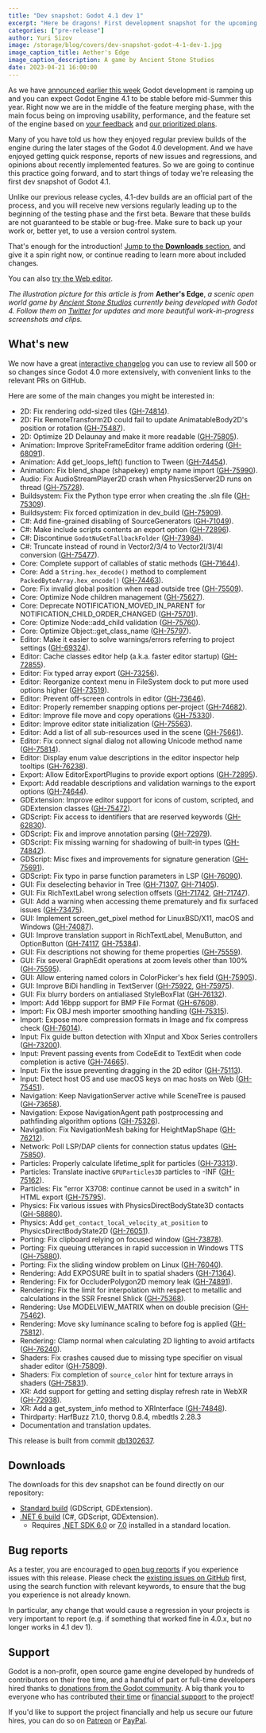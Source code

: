 ```yaml
---
title: "Dev snapshot: Godot 4.1 dev 1"
excerpt: "Here be dragons! First development snapshot for the upcoming Godot Engine 4.1 is available to early adopters and adventurous types."
categories: ["pre-release"]
author: Yuri Sizov
image: /storage/blog/covers/dev-snapshot-godot-4-1-dev-1.jpg
image_caption_title: Aether's Edge
image_caption_description: A game by Ancient Stone Studios
date: 2023-04-21 16:00:00
---
```


As we have [announced earlier this week](/article/release-management-4-1/) Godot development is ramping up and you can expect Godot Engine 4.1 to be stable before mid-Summer this year. Right now we are in the middle of the feature merging phase, with the main focus being on improving usability, performance, and the feature set of the engine based on [your feedback](https://github.com/godotengine/godot/issues) and [our prioritized plans](/article/rendering-priorities-4-1/).

Many of you have told us how they enjoyed regular preview builds of the engine during the later stages of the Godot 4.0 development. And we have enjoyed getting quick response, reports of new issues and regressions, and opinions about recently implemented features. So we are going to continue this practice going forward, and to start things of today we're releasing the first dev snapshot of Godot 4.1.

Unlike our previous release cycles, 4.1-dev builds are an official part of the process, and you will receive new versions regularly leading up to the beginning of the testing phase and the first beta. Beware that these builds are not guaranteed to be stable or bug-free. Make sure to back up your work or, better yet, to use a version control system.

That's enough for the introduction! [Jump to the **Downloads** section](#downloads), and give it a spin right now, or continue reading to learn more about included changes.

You can also [try the Web editor](https://editor.godotengine.org/releases/4.1.dev1/).

*The illustration picture for this article is from* **Aether's Edge**, *a scenic open world game by [Ancient Stone Studios](https://twitter.com/AncientStoneSt) currently being developed with Godot 4. Follow them on [Twitter](https://twitter.com/AncientStoneSt) for updates and more beautiful work-in-progress screenshots and clips.*

## What's new

We now have a great [interactive changelog](https://godotengine.github.io/godot-interactive-changelog/) you can use to review all 500 or so changes since Godot 4.0 more extensively, with convenient links to the relevant PRs on GitHub.

Here are some of the main changes you might be interested in:

- 2D: Fix rendering odd-sized tiles ([GH-74814](https://github.com/godotengine/godot/pull/74814)).
- 2D: Fix RemoteTransform2D could fail to update AnimatableBody2D's position or rotation ([GH-75487](https://github.com/godotengine/godot/pull/75487)).
- 2D: Optimize 2D Delaunay and make it more readable ([GH-75805](https://github.com/godotengine/godot/pull/75805)).
- Animation: Improve SpriteFrameEditor frame addition ordering ([GH-68091](https://github.com/godotengine/godot/pull/68091)).
- Animation: Add get_loops_left() function to Tween ([GH-74454](https://github.com/godotengine/godot/pull/74454)).
- Animation: Fix blend_shape (shapekey) empty name import ([GH-75990](https://github.com/godotengine/godot/pull/75990)).
- Audio: Fix AudioStreamPlayer2D crash when PhysicsServer2D runs on thread ([GH-75728](https://github.com/godotengine/godot/pull/75728)).
- Buildsystem: Fix the Python type error when creating the .sln file ([GH-75309](https://github.com/godotengine/godot/pull/75309)).
- Buildsystem: Fix forced optimization in dev_build ([GH-75909](https://github.com/godotengine/godot/pull/75909)).
- C#: Add fine-grained disabling of SourceGenerators ([GH-71049](https://github.com/godotengine/godot/pull/71049)).
- C#: Make include scripts contents an export option ([GH-72896](https://github.com/godotengine/godot/pull/72896)).
- C#: Discontinue `GodotNuGetFallbackFolder` ([GH-73984](https://github.com/godotengine/godot/pull/73984)).
- C#: Truncate instead of round in Vector2/3/4 to Vector2I/3I/4I conversion ([GH-75477](https://github.com/godotengine/godot/pull/75477)).
- Core: Complete support of callables of static methods ([GH-71644](https://github.com/godotengine/godot/pull/71644)).
- Core: Add a `String.hex_decode()` method to complement `PackedByteArray.hex_encode()` ([GH-74463](https://github.com/godotengine/godot/pull/74463)).
- Core: Fix invalid global position when read outside tree ([GH-75509](https://github.com/godotengine/godot/pull/75509)).
- Core: Optimize Node children management ([GH-75627](https://github.com/godotengine/godot/pull/75627)).
- Core: Deprecate NOTIFICATION_MOVED_IN_PARENT for NOTIFICATION_CHILD_ORDER_CHANGED ([GH-75701](https://github.com/godotengine/godot/pull/75701)).
- Core: Optimize Node::add_child validation ([GH-75760](https://github.com/godotengine/godot/pull/75760)).
- Core: Optimize Object::get_class_name ([GH-75797](https://github.com/godotengine/godot/pull/75797)).
- Editor: Make it easier to solve warnings/errors referring to project settings ([GH-69324](https://github.com/godotengine/godot/pull/69324)).
- Editor: Cache classes editor help (a.k.a. faster editor startup) ([GH-72855](https://github.com/godotengine/godot/pull/72855)).
- Editor: Fix typed array export ([GH-73256](https://github.com/godotengine/godot/pull/73256)).
- Editor: Reorganize context menu in FileSystem dock to put more used options higher ([GH-73519](https://github.com/godotengine/godot/pull/73519)).
- Editor: Prevent off-screen controls in editor ([GH-73646](https://github.com/godotengine/godot/pull/73646)).
- Editor: Properly remember snapping options per-project ([GH-74682](https://github.com/godotengine/godot/pull/74682)).
- Editor: Improve file move and copy operations ([GH-75330](https://github.com/godotengine/godot/pull/75330)).
- Editor: Improve editor state initialization ([GH-75563](https://github.com/godotengine/godot/pull/75563)).
- Editor: Add a list of all sub-resources used in the scene ([GH-75661](https://github.com/godotengine/godot/pull/75661)).
- Editor: Fix connect signal dialog not allowing Unicode method name ([GH-75814](https://github.com/godotengine/godot/pull/75814)).
- Editor: Display enum value descriptions in the editor inspector help tooltips ([GH-76238](https://github.com/godotengine/godot/pull/76238)).
- Export: Allow EditorExportPlugins to provide export options ([GH-72895](https://github.com/godotengine/godot/pull/72895)).
- Export: Add readable descriptions and validation warnings to the export options ([GH-74644](https://github.com/godotengine/godot/pull/74644)).
- GDExtension: Improve editor support for icons of custom, scripted, and GDExtension classes ([GH-75472](https://github.com/godotengine/godot/pull/75472)).
- GDScript: Fix access to identifiers that are reserved keywords ([GH-62830](https://github.com/godotengine/godot/pull/62830)).
- GDScript: Fix and improve annotation parsing ([GH-72979](https://github.com/godotengine/godot/pull/72979)).
- GDScript: Fix missing warning for shadowing of built-in types ([GH-74842](https://github.com/godotengine/godot/pull/74842)).
- GDScript: Misc fixes and improvements for signature generation ([GH-75691](https://github.com/godotengine/godot/pull/75691)).
- GDScript: Fix typo in parse function parameters in LSP ([GH-76090](https://github.com/godotengine/godot/pull/76090)).
- GUI: Fix deselecting behavior in Tree ([GH-71307](https://github.com/godotengine/godot/pull/71307), [GH-71405](https://github.com/godotengine/godot/pull/71405)).
- GUI: Fix RichTextLabel wrong selection offsets ([GH-71742](https://github.com/godotengine/godot/pull/71742), [GH-71747](https://github.com/godotengine/godot/pull/71747)).
- GUI: Add a warning when accessing theme prematurely and fix surfaced issues ([GH-73475](https://github.com/godotengine/godot/pull/73475)).
- GUI: Implement screen_get_pixel method for LinuxBSD/X11, macOS and Windows ([GH-74087](https://github.com/godotengine/godot/pull/74087)).
- GUI: Improve translation support in RichTextLabel, MenuButton, and OptionButton ([GH-74117](https://github.com/godotengine/godot/pull/74117), [GH-75384](https://github.com/godotengine/godot/pull/75384)).
- GUI: Fix descriptions not showing for theme properties ([GH-75559](https://github.com/godotengine/godot/pull/75559)).
- GUI: Fix several GraphEdit operations at zoom levels other than 100% ([GH-75595](https://github.com/godotengine/godot/pull/75595)).
- GUI: Allow entering named colors in ColorPicker's hex field ([GH-75905](https://github.com/godotengine/godot/pull/75905)).
- GUI: Improve BiDi handling in TextServer ([GH-75922](https://github.com/godotengine/godot/pull/75922), [GH-75975](https://github.com/godotengine/godot/pull/75975)).
- GUI: Fix blurry borders on antialiased StyleBoxFlat ([GH-76132](https://github.com/godotengine/godot/pull/76132)).
- Import: Add 16bpp support for BMP File Format ([GH-67608](https://github.com/godotengine/godot/pull/67608)).
- Import: Fix OBJ mesh importer smoothing handling ([GH-75315](https://github.com/godotengine/godot/pull/75315)).
- Import: Expose more compression formats in Image and fix compress check ([GH-76014](https://github.com/godotengine/godot/pull/76014)).
- Input: Fix guide button detection with XInput and Xbox Series controllers ([GH-73200](https://github.com/godotengine/godot/pull/73200)).
- Input: Prevent passing events from CodeEdit to TextEdit when code completion is active ([GH-74665](https://github.com/godotengine/godot/pull/74665)).
- Input: Fix the issue preventing dragging in the 2D editor ([GH-75113](https://github.com/godotengine/godot/pull/75113)).
- Input: Detect host OS and use macOS keys on mac hosts on Web ([GH-75451](https://github.com/godotengine/godot/pull/75451)).
- Navigation: Keep NavigationServer active while SceneTree is paused ([GH-73658](https://github.com/godotengine/godot/pull/73658)).
- Navigation: Expose NavigationAgent path postprocessing and pathfinding algorithm options ([GH-75326](https://github.com/godotengine/godot/pull/75326)).
- Navigation: Fix NavigationMesh baking for HeightMapShape ([GH-76212](https://github.com/godotengine/godot/pull/76212)).
- Network: Poll LSP/DAP clients for connection status updates ([GH-75850](https://github.com/godotengine/godot/pull/75850)).
- Particles: Properly calculate lifetime_split for particles ([GH-73313](https://github.com/godotengine/godot/pull/73313)).
- Particles: Translate inactive `GPUParticles3D` particles to -INF ([GH-75162](https://github.com/godotengine/godot/pull/75162)).
- Particles: Fix "error X3708: continue cannot be used in a switch" in HTML export ([GH-75795](https://github.com/godotengine/godot/pull/75795)).
- Physics: Fix various issues with PhysicsDirectBodyState3D contacts ([GH-58880](https://github.com/godotengine/godot/pull/58880)).
- Physics: Add `get_contact_local_velocity_at_position` to PhysicsDirectBodyState2D ([GH-76051](https://github.com/godotengine/godot/pull/76051)).
- Porting: Fix clipboard relying on focused window ([GH-73878](https://github.com/godotengine/godot/pull/73878)).
- Porting: Fix queuing utterances in rapid succession in Windows TTS ([GH-75880](https://github.com/godotengine/godot/pull/75880)).
- Porting: Fix the sliding window problem on Linux ([GH-76040](https://github.com/godotengine/godot/pull/76040)).
- Rendering: Add EXPOSURE built in to spatial shaders ([GH-71364](https://github.com/godotengine/godot/pull/71364)).
- Rendering: Fix for OccluderPolygon2D memory leak ([GH-74891](https://github.com/godotengine/godot/pull/74891)).
- Rendering: Fix the limit for interpolation with respect to metallic and calculations in the SSR Fresnel Shlick ([GH-75368](https://github.com/godotengine/godot/pull/75368)).
- Rendering: Use MODELVIEW_MATRIX when on double precision ([GH-75462](https://github.com/godotengine/godot/pull/75462)).
- Rendering: Move sky luminance scaling to before fog is applied ([GH-75812](https://github.com/godotengine/godot/pull/75812)).
- Rendering: Clamp normal when calculating 2D lighting to avoid artifacts ([GH-76240](https://github.com/godotengine/godot/pull/76240)).
- Shaders: Fix crashes caused due to missing type specifier on visual shader editor ([GH-75809](https://github.com/godotengine/godot/pull/75809)).
- Shaders: Fix completion of `source_color` hint for texture arrays in shaders ([GH-75831](https://github.com/godotengine/godot/pull/75831)).
- XR: Add support for getting and setting display refresh rate in WebXR ([GH-72938](https://github.com/godotengine/godot/pull/72938)).
- XR: Add a get_system_info method to XRInterface ([GH-74848](https://github.com/godotengine/godot/pull/74848)).
- Thirdparty: HarfBuzz 7.1.0, thorvg 0.8.4, mbedtls 2.28.3
- Documentation and translation updates.

This release is built from commit [db1302637](https://github.com/godotengine/godot/commit/db1302637023168f7becceb1c4ce13228e1b2a43).

## Downloads

The downloads for this dev snapshot can be found directly on our repository:

* [Standard build](https://downloads.tuxfamily.org/godotengine/4.1/dev1/) (GDScript, GDExtension).
* [.NET 6 build](https://downloads.tuxfamily.org/godotengine/4.1/dev1/mono) (C#, GDScript, GDExtension).
  - Requires [.NET SDK 6.0](https://dotnet.microsoft.com/en-us/download/dotnet/6.0) or [7.0](https://dotnet.microsoft.com/en-us/download/dotnet/7.0) installed in a standard location.

## Bug reports

As a tester, you are encouraged to [open bug reports](https://github.com/godotengine/godot/issues) if you experience issues with this release. Please check the [existing issues on GitHub](https://github.com/godotengine/godot/issues) first, using the search function with relevant keywords, to ensure that the bug you experience is not already known.

In particular, any change that would cause a regression in your projects is very important to report (e.g. if something that worked fine in 4.0.x, but no longer works in 4.1 dev 1).

## Support

Godot is a non-profit, open source game engine developed by hundreds of contributors on their free time, and a handful of part or full-time developers hired thanks to [donations from the Godot community](/donate). A big thank you to everyone who has contributed [their time](https://github.com/godotengine/godot/blob/master/AUTHORS.md) or [financial support](https://github.com/godotengine/godot/blob/master/DONORS.md) to the project!

If you'd like to support the project financially and help us secure our future hires, you can do so on [Patreon](https://www.patreon.com/godotengine) or [PayPal](/donate).
